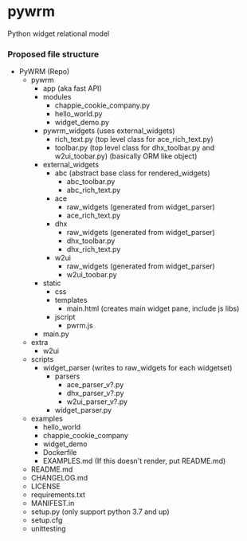 # pywrm
Python widget relational model


### Proposed file structure
* PyWRM (Repo)
  * pywrm
    * app (aka fast API)
    * modules
      * chappie_cookie_company.py
      * hello_world.py
      * widget_demo.py
    * pywrm_widgets (uses external_widgets)
      * rich_text.py (top level class for ace_rich_text.py)
      * toolbar.py (top level class for dhx_toolbar.py and w2ui_toobar.py) (basically ORM like object)
    * external_widgets
      * abc (abstract base class for rendered_widgets)
        * abc_toolbar.py
        * abc_rich_text.py
      * ace
        * raw_widgets (generated from widget_parser)
        * ace_rich_text.py
      * dhx
        * raw_widgets (generated from widget_parser)
        * dhx_toolbar.py
        * dhx_rich_text.py
      * w2ui
        * raw_widgets (generated from widget_parser)
        * w2ui_toobar.py
    * static
      * css
      * templates
        * main.html (creates main widget pane, include js libs)
      * jscript
        * pwrm.js
    * main.py
  * extra
    * w2ui
  * scripts
    * widget_parser (writes to raw_widgets for each widgetset)
      * parsers
        * ace_parser_v?.py
        * dhx_parser_v?.py
        * w2ui_parser_v?.py
      * widget_parser.py
  * examples
    * hello_world
    * chappie_cookie_company
    * widget_demo
    * Dockerfile
    * EXAMPLES.md (If this doesn't render, put README.md)
  * README.md
  * CHANGELOG.md
  * LICENSE
  * requirements.txt
  * MANIFEST.in
  * setup.py (only support python 3.7 and up)
  * setup.cfg
  * unittesting

